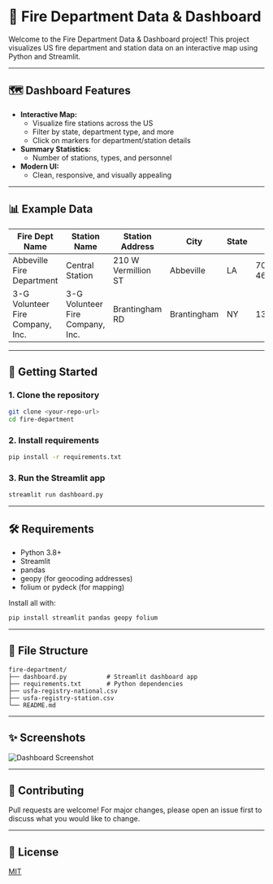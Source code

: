 # 🚒 Fire Department Data & Dashboard

Welcome to the Fire Department Data & Dashboard project! This project visualizes US fire department and station data on an interactive map using Python and Streamlit.

---

## 🗺️ Dashboard Features

- **Interactive Map:**
  - Visualize fire stations across the US
  - Filter by state, department type, and more
  - Click on markers for department/station details
- **Summary Statistics:**
  - Number of stations, types, and personnel
- **Modern UI:**
  - Clean, responsive, and visually appealing

---

## 📊 Example Data

| Fire Dept Name | Station Name | Station Address | City | State | Zip |
|---------------|-------------|----------------|------|-------|-----|
| Abbeville Fire Department | Central Station | 210 W Vermillion ST | Abbeville | LA | 70510-4612 |
| 3-G Volunteer Fire Company, Inc. | 3-G Volunteer Fire Company, Inc. | Brantingham RD | Brantingham | NY | 13312 |

---

## 🚀 Getting Started

### 1. Clone the repository
```bash
git clone <your-repo-url>
cd fire-department
```

### 2. Install requirements
```bash
pip install -r requirements.txt
```

### 3. Run the Streamlit app
```bash
streamlit run dashboard.py
```

---

## 🛠️ Requirements
- Python 3.8+
- Streamlit
- pandas
- geopy (for geocoding addresses)
- folium or pydeck (for mapping)

Install all with:
```bash
pip install streamlit pandas geopy folium
```

---

## 📂 File Structure

```
fire-department/
├── dashboard.py           # Streamlit dashboard app
├── requirements.txt       # Python dependencies
├── usfa-registry-national.csv
├── usfa-registry-station.csv
└── README.md
```

---

## ✨ Screenshots

![Dashboard Screenshot](assets/dashboard-screenshot.png)

---

## 🤝 Contributing
Pull requests are welcome! For major changes, please open an issue first to discuss what you would like to change.

---

## 📄 License
[MIT](LICENSE)
